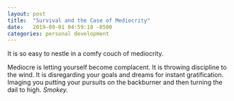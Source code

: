 ```yaml
---
layout: post
title:  "Survival and the Case of Mediocrity"
date:   2019-09-01 04:59:18 -0500
categories: personal development
---
```

It is so easy to nestle in a comfy couch of mediocrity.

Mediocre is letting yourself become complacent. It is throwing discipline to the wind. It is disregarding your goals and dreams for instant gratification. Imaging you putting your pursuits on the backburner and then turning the dail to high. *Smokey.*


